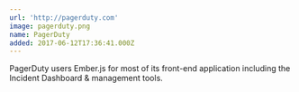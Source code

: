 ```yaml
---
url: 'http://pagerduty.com'
image: pagerduty.png
name: PagerDuty
added: 2017-06-12T17:36:41.000Z
---
```

PagerDuty users Ember.js for most of its front-end application including the Incident Dashboard & management tools.